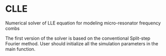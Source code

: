 # CLLE
Numerical solver of LLE equation for modeling micro-resonator frequency combs

The first version of the solver is based on the conventional Split-step Fourier method. User should initialize all the simulation parameters in the main function. 
